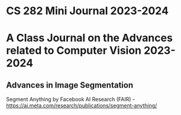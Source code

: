 # CS 282 Mini Journal 2023-2024

A Class Journal on the Advances related to Computer Vision 2023-2024
==============================

Advances in Image Segmentation
------------------------------

Segment Anything by Facebook AI Research (FAIR) - https://ai.meta.com/research/publications/segment-anything/

